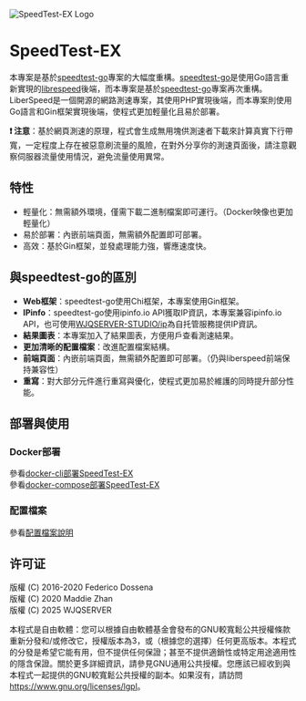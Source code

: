 ![SpeedTest-EX Logo](https://raw.githubusercontent.com/WJQSERVER/speedtest-ex/main/web/pages/favicon_inverted.png)

# SpeedTest-EX

本專案是基於[speedtest-go](https://github.com/librespeed/speedtest-go)專案的大幅度重構。[speedtest-go](https://github.com/librespeed/speedtest-go)是使用Go語言重新實現的[librespeed](https://github.com/librespeed/speedtest)後端，而本專案是基於[speedtest-go](https://github.com/librespeed/speedtest-go)專案再次重構。LiberSpeed是一個開源的網路測速專案，其使用PHP實現後端，而本專案則使用Go語言和Gin框架實現後端，使程式更加輕量化且易於部署。

**❗ 注意**：基於網頁測速的原理，程式會生成無用塊供測速者下載來計算真實下行帶寬，一定程度上存在被惡意刷流量的風險，在對外分享你的測速頁面後，請注意觀察伺服器流量使用情況，避免流量使用異常。

## 特性
- 輕量化：無需額外環境，僅需下載二進制檔案即可運行。（Docker映像也更加輕量化）
- 易於部署：內嵌前端頁面，無需額外配置即可部署。
- 高效：基於Gin框架，並發處理能力強，響應速度快。

## 與speedtest-go的區別
- **Web框架**：speedtest-go使用Chi框架，本專案使用Gin框架。
- **IPinfo**：speedtest-go使用ipinfo.io API獲取IP資訊，本專案兼容ipinfo.io API，也可使用[WJQSERVER-STUDIO/ip](https://github.com/WJQSERVER-STUDIO/ip)為自托管服務提供IP資訊。
- **結果圖表**：本專案加入了結果圖表，方便用戶查看測速結果。
- **更加清晰的配置檔案**：改進配置檔案結構。
- **前端頁面**：內嵌前端頁面，無需額外配置即可部署。（仍與liberspeed前端保持兼容性）
- **重寫**：對大部分元件進行重寫與優化，使程式更加易於維護的同時提升部分性能。

## 部署與使用
### Docker部署
參看[docker-cli部署SpeedTest-EX](https://github.com/WJQSERVER/speedtest-ex/blob/main/docs/docker/docker-cli_zh-tw.md)  
參看[docker-compose部署SpeedTest-EX](https://github.com/WJQSERVER/speedtest-ex/blob/main/docs/docker/docker-compose_zh-tw.md)

### 配置檔案
參看[配置檔案說明](https://github.com/WJQSERVER/speedtest-ex/blob/main/docs/config/config_zh-tw.md)

## 许可证
版權 (C) 2016-2020 Federico Dossena  
版權 (C) 2020 Maddie Zhan  
版權 (C) 2025 WJQSERVER  

本程式是自由軟體：您可以根據自由軟體基金會發布的GNU較寬鬆公共授權條款重新分發和/或修改它，授權版本為3，或（根據您的選擇）任何更高版本。本程式的分發是希望它能有用，但不提供任何保證；甚至不提供適銷性或特定用途適用性的隱含保證。關於更多詳細資訊，請參見GNU通用公共授權。您應該已經收到與本程式一起提供的GNU較寬鬆公共授權的副本。如果沒有，請訪問<https://www.gnu.org/licenses/lgpl>。
